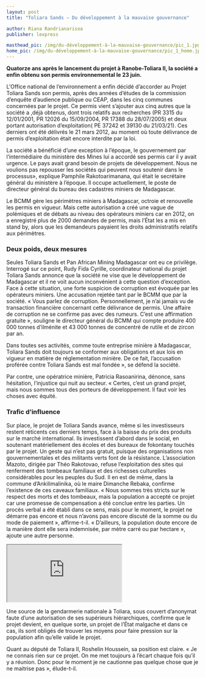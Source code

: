 ```yaml
---
layout: post
title: "Toliara Sands – Du développement à la mauvaise gouvernance"

author: Riana Randrianarisoa
publisher: lexpress

masthead_pic: /img/du-développement-à-la-mauvaise-gouvernance/pic_1.jpg
home_pic: /img/du-développement-à-la-mauvaise-gouvernance/pic_1_home.jpg
---
```


**Quatorze ans après le lancement du projet à Ranobe-Toliara II, la société a enfin obtenu son permis environnemental le 23 juin.**

<span class="drop-cap">L</span>'Office national de l’environnement a enfin décidé d’accorder au Projet Toliara Sands son permis, après des années d’études de la commission d’enquête d’audience publique ou CEAP, dans les  cinq communes concernées par le projet. Ce permis vient s’ajouter aux cinq autres que la société a ,déjà obtenus, dont trois relatifs aux recherches (PR 3315 du 12/01/2001, PR 12026 du 15/09/2004, PR 17388 du 28/07/2005) et deux portant autorisation d’exploitation( PE 37242 et 39130 du 21/03/21). Ces derniers ont été délivrés le 21 mars 2012, au moment où toute délivrance de permis d’exploitation était encore interdite par la loi.

La société a bénéficié d’une exception à l’époque, le gouvernement  par l’intermédiaire du ministère des Mines lui a accordé ses permis car il y avait urgence. Le pays avait grand besoin de projets de développement. Nous ne voulions pas repousser les sociétés qui peuvent nous soutenir dans le processus», explique Pamphile Rakotoarimanana, qui était le secrétaire général du ministère à l’époque. Il occupe actuellement, le poste de directeur général du bureau des cadastres miniers de Madagascar.

Le BCMM gère les périmètres miniers à Madagascar, octroie et renouvelle les permis en vigueur. Mais cette autorisation a créé une vague de polémiques et de débats au niveau des opérateurs miniers car en 2012, on a enregistré plus de 2000 demandes de permis, mais l’État les a mis en stand by, alors que les demandeurs payaient les droits administratifs relatifs aux périmè­tres.

### Deux poids, deux mesures

Seules Toliara Sands et Pan African Mining Madagascar ont eu ce privilège. Interrogé sur ce point, Rudy Fida Cyrille, coordinateur national du projet Toliara Sands annonce que la société ne vise que le développement de Madagascar et il ne voit aucun inconvénient à cette question d’exception. Face à cette situation, une forte suspicion de corruption est évoquée par les opérateurs miniers. Une accusation rejetée tant par le BCMM que par la société. « Vous parlez de corruption. Personnellement, je n’ai jamais vu de transaction financière concernant  cette délivrance de permis. Une affaire de corruption ne se confirme pas avec des rumeurs. C’est une affirmation gratuite », souligne le directeur général du BCMM qui compte produire 400 000 tonnes d’ilménite et 43 000 tonnes de concentré de rutile et de zircon par an.

Dans toutes ses activités, comme toute entreprise minière à Madagascar, Toliara Sands doit toujours se conformer aux obligations et aux lois en vigueur en matière de réglementation minière. De ce fait, l’accusation proférée contre Toliara Sands est mal fondée », se défend la société.

Par contre, une opératrice minière,  Patricia Rasoanirina, dénonce, sans hésitation, l’injustice qui nuit au secteur. « Certes, c’est un grand projet, mais nous sommes tous des porteurs de développement. Il faut voir les choses avec équité.

### Trafic d’influence

Sur place, le projet de Toliara Sands avance, même si les investisseurs restent réticents ces derniers temps, face à la baisse du prix des produits sur le marché international. Ils investissent d’abord dans le social, en soutenant matériellement des écoles et des bureaux de fokontany touchés par le projet. Un geste qui n’est pas gratuit, puisque des organisations non gouvernementales et des militants verts font de la résistance.  L’association Mazoto, dirigée par Théo Rakotovao, refuse l’exploitation des sites qui renferment des tombeaux familiaux et des richesses culturelles considérables pour les peuples du Sud. Il en est de même, dans la commune d’Ankilimalinika, où le maire Dimanche Rebaka, confirme l’existence de ces caveaux familiaux. « Nous sommes très stricts sur le respect des morts et des tombeaux, mais la population a accepté ce projet car une promesse de compensation a été conclue entre les parties. Un procès verbal a été établi dans ce sens, mais pour le moment, le projet ne démarre pas  encore  et nous n’avons pas encore discuté de la somme ou du mode de paiement », affirme-t-il. « D’ailleurs, la population doute encore de la manière dont elle sera indemnisée, par mètre carré ou par hectare », ajoute une autre personne.

<div class="embed-responsive embed-responsive-4by3">
  <iframe class="embed-responsive-item" src="https://www.youtube.com/embed/LtGewWNS5tI"></iframe>
</div>

Une source de la gendarmerie nationale à Toliara, sous couvert d’anonymat faute d’une autorisation de ses supérieurs hiérarchiques, confirme que le projet devient, en quelque sorte, un projet de l’État malgache et dans ce cas, ils sont obligés de trouver les moyens pour faire pression sur la population afin qu’elle valide le projet.

Quant au député de Toliara II, Roshelin Houssein, sa position est claire. « Je ne connais rien sur ce projet. On me met toujours à l’écart chaque fois qu’il y a réunion. Donc pour le moment je ne cautionne pas quelque chose que je ne maitrise pas », élude-t-il.
